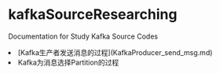 # kafkaSourceResearching
Documentation for Study Kafka Source Codes

<li>[Kafka生产者发送消息的过程](KafkaProducer_send_msg.md) </li>
<li> Kafka为消息选择Partition的过程 </li>